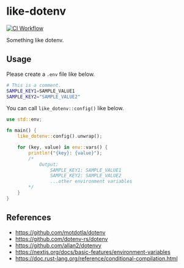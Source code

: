 # like-dotenv

[![CI Workflow](https://github.com/azujuuuuuun/like-dotenv/actions/workflows/ci.yml/badge.svg)](https://github.com/azujuuuuuun/like-dotenv/actions/workflows/ci.yml)

Something like dotenv.

## Usage

Please create a `.env` file like below.

```sh
# This is a comment.
SAMPLE_KEY1=SAMPLE_VALUE1
SAMPLE_KEY2="SAMPLE_VALUE2"
```

You can call `like_dotenv::config()` like below.

```rs
use std::env;

fn main() {
    like_dotenv::config().unwrap();

    for (key, value) in env::vars() {
        println!("{key}: {value}");
        /*
            Output:
                SAMPLE_KEY1: SAMPLE_VALUE1
                SAMPLE_KEY2: SAMPLE_VALUE2
                ...other environment variables
        */
    }
}
```

## References

- https://github.com/motdotla/dotenv
- https://github.com/dotenv-rs/dotenv
- https://github.com/allan2/dotenvy
- https://nextjs.org/docs/basic-features/environment-variables
- https://doc.rust-lang.org/reference/conditional-compilation.html

